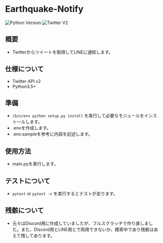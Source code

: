 # Earthquake-Notify
![Python Version](https://img.shields.io/badge/Python-3.5%2B-orange)
![Twitter V2](https://img.shields.io/badge/Twitter%20API-v2-blue)
## 概要
 - Twitterからツイートを取得してLINEに通知します。
## 仕様について
 - Twitter API v2
 - Python3.5+

## 準備
 - `/bin/env python setup.py install` を実行して必要なモジュールをインストールします。
 - .envを作成します。
 - .env.sampleを参考に内容を記述します。

## 使用方法
 - main.pyを実行します。

## テストについて
 - `pytest` or `pytest -v` を実行するとテストが走ります。
 
## 残骸について
 - 元々はDiscord用に作成していましたが、フルスクラッチで作り直しました。また、Discord用とLINE用とで両用できないか、模索中であり残骸はあえて残してあります。